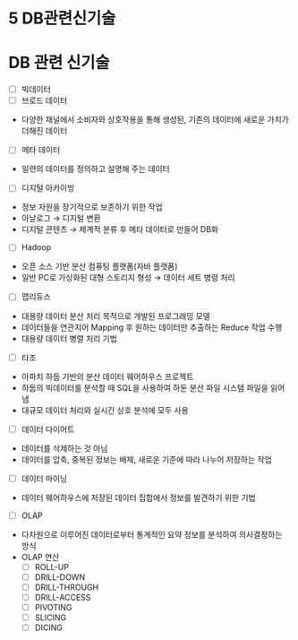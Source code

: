 # 5 DB관련신기술

# DB 관련 신기술

- [ ]  빅데이터
- [ ]  브로드 데이터
  - 다양한 채널에서 소비자와 상호작용을 통해 생성된, 기존의 데이터에 새로운 가치가 더해진 데이터
- [ ]  메타 데이터
  - 일련의 데이터를 정의하고 설명해 주는 데이터
- [ ]  디지털 아카이빙
  - 정보 자원을 장기적으로 보존하기 위한 작업
  - 아날로그 → 디지털 변환
  - 디지털 콘텐츠 → 체계적 분류 후 메타 데이터로 만들어 DB화
- [ ]  Hadoop
  - 오픈 소스 기반 분산 컴퓨팅 플랫폼(자바 플랫폼)
  - 일반 PC로 가상화된 대형 스토리지 형성 → 데이터 세트 병령 처리
- [ ]  맵리듀스
  - 대용량 데이터 분산 처리 목적으로 개발된 프로그래밍 모델
  - 데이터들을 연관지어 Mapping 후 원하는 데이터만 추출하는 Reduce 작업 수행
  - 대용량 데이터 병렬 처리 기법
- [ ]  타조
  - 아파치 하둡 기반의 분산 데이터 웨어하우스 프로젝트
  - 하둡의 빅데이터를 분석할 때 SQL을 사용하여 하둔 분산 파일 시스템 파일을 읽어냄
  - 대규모 데이터 처리와 실시간 상호 분석에 모두 사용
- [ ]  데이터 다이어트
  - 데이터를 삭제하는 것 아님
  - 데이터를 압축, 중복된 정보는 배제, 새로운 기준에 따라 나누어 저장하는 작업
- [ ]  데이터 마이닝
  - 데이터 웨어하우스에 저장된 데이터 집합에서 정보를 발견하기 위한 기법
- [ ]  OLAP
  - 다차원으로 이루어진 데이터로부터 통계적인 요약 정보를 분석하여 의사결정하는 방식
  - OLAP 연산
    - [ ]  ROLL-UP
    - [ ]  DRILL-DOWN
    - [ ]  DRILL-THROUGH
    - [ ]  DRILL-ACCESS
    - [ ]  PIVOTING
    - [ ]  SLICING
    - [ ]  DICING
